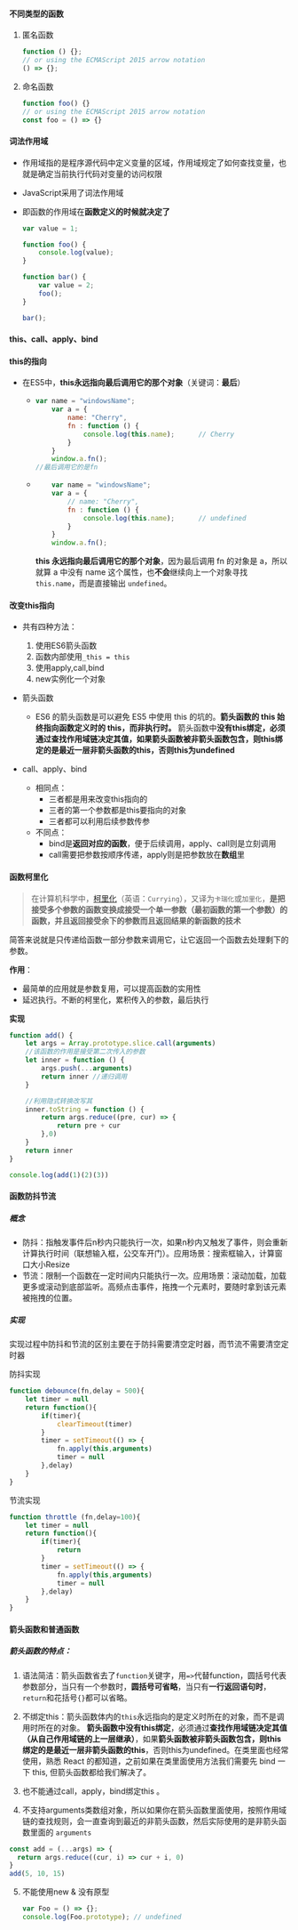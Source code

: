 #### 不同类型的函数

1. 匿名函数

   ```js
   function () {};
   // or using the ECMAScript 2015 arrow notation
   () => {};
   ```

   

2. 命名函数

   ```js
   function foo() {}
   // or using the ECMAScript 2015 arrow notation
   const foo = () => {}
   ```

   

#### 词法作用域

* 作用域指的是程序源代码中定义变量的区域，作用域规定了如何查找变量，也就是确定当前执行代码对变量的访问权限

* JavaScript采用了词法作用域

* 即函数的作用域在**函数定义的时候就决定了**

  ```js
  var value = 1;
  
  function foo() {
      console.log(value);
  }
  
  function bar() {
      var value = 2;
      foo();
  }
  
  bar();
  ```

#### this、call、apply、bind

#### this的指向

* 在ES5中，**this永远指向最后调用它的那个对象**（关键词：**最后**）

  * ```js
    var name = "windowsName";
        var a = {
            name: "Cherry",
            fn : function () {
                console.log(this.name);      // Cherry
            }
        }
        window.a.fn();
    //最后调用它的是fn
    ```

  * ```js
        var name = "windowsName";
        var a = {
            // name: "Cherry",
            fn : function () {
                console.log(this.name);      // undefined
            }
        }
        window.a.fn();
    ```

    **this 永远指向最后调用它的那个对象**，因为最后调用 fn 的对象是 a，所以就算 a 中没有 name 这个属性，也**不会**继续向上一个对象寻找 `this.name`，而是直接输出 `undefined`。



#### 改变this指向

* 共有四种方法：
  1. 使用ES6箭头函数
  2. 函数内部使用`_this = this`
  3. 使用apply,call,bind
  4. new实例化一个对象
* 箭头函数

  * ES6 的箭头函数是可以避免 ES5 中使用 this 的坑的。**箭头函数的 this 始终指向函数定义时的 this，而非执行时。** 箭头函数中**没有this绑定，必须通过查找作用域链决定其值，如果箭头函数被非箭头函数包含，则this绑定的是最近一层非箭头函数的this，否则this为undefined**
* call、apply、bind
  * 相同点：
    * 三者都是用来改变this指向的
    * 三者的第一个参数都是this要指向的对象
    * 三者都可以利用后续参数传参
  * 不同点：
    * bind是**返回对应的函数**，便于后续调用，apply、call则是立刻调用
    * call需要把参数按顺序传递，apply则是把参数放在**数组**里

      

#### 函数柯里化

> 在计算机科学中，[柯里化](https://zh.wikipedia.org/wiki/%E6%9F%AF%E9%87%8C%E5%8C%96)（英语：`Currying`），又译为`卡瑞化`或`加里化`，**是把接受多个参数的函数变换成接受一个单一参数（最初函数的第一个参数）的函数，并且返回接受余下的参数而且返回结果的新函数的技术**

简答来说就是只传递给函数一部分参数来调用它，让它返回一个函数去处理剩下的参数。

**作用**：

* 最简单的应用就是参数复用，可以提高函数的实用性
* 延迟执行。不断的柯里化，累积传入的参数，最后执行

**实现**

```js
function add() {
    let args = Array.prototype.slice.call(arguments)
    //该函数的作用是接受第二次传入的参数
    let inner = function () {
        args.push(...arguments)
        return inner //递归调用
    }

    //利用隐式转换改写其
    inner.toString = function () {
        return args.reduce((pre, cur) => { 
            return pre + cur
        },0)
    }
    return inner 
}

console.log(add(1)(2)(3))
```



#### 函数防抖节流	

#####  概念

* 防抖：指触发事件后n秒内只能执行一次，如果n秒内又触发了事件，则会重新计算执行时间（联想输入框，公交车开门）。应用场景：搜索框输入，计算窗口大小Resize
* 节流：限制一个函数在一定时间内只能执行一次。应用场景：滚动加载，加载更多或滚动到底部监听。高频点击事件，拖拽一个元素时，要随时拿到该元素被拖拽的位置。



##### 实现

实现过程中防抖和节流的区别主要在于防抖需要清空定时器，而节流不需要清空定时器

防抖实现

```js
function debounce(fn,delay = 500){
    let timer = null
    return function(){
        if(timer){
            clearTimeout(timer)
        }
        timer = setTimeout(() => {
            fn.apply(this,arguments)
            timer = null
        },delay)
    }
}
```



节流实现

```js
function throttle (fn,delay=100){
    let timer = null
    return function(){
        if(timer){
            return
        }
        timer = setTimeout(() => {
            fn.apply(this,arguments)
            timer = null
        },delay)
    }
}
```



#### 箭头函数和普通函数

##### 箭头函数的特点：

1. 语法简洁：箭头函数省去了`function`关键字，用`=>`代替function，圆括号代表参数部分，当只有一个参数时，**圆括号可省略**，当只有**一行返回语句时**，`return`和花括号`{}`都可以省略。

2. 不绑定this：箭头函数体内的`this`永远指向的是定义时所在的对象，而不是调用时所在的对象。 **箭头函数中没有this绑定**，必须通过**查找作用域链决定其值（从自己作用域链的上一层继承）**，如果**箭头函数被非箭头函数包含，则this绑定的是最近一层非箭头函数的this**，否则this为undefined。在类里面也经常使用，熟悉 React 的都知道，之前如果在类里面使用方法我们需要先 bind 一下 this, 但箭头函数都给我们解决了。

3. 也不能通过call，apply，bind绑定this 。

4. 不支持arguments类数组对象，所以如果你在箭头函数里面使用，按照作用域链的查找规则，会一直查询到最近的非箭头函数，然后实际使用的是非箭头函数里面的 `arguments`

  ```js
  const add = (...args) => {
  	return args.reduce((cur, i) => cur + i, 0)
  }
  add(5, 10, 15)
  ```

5. 不能使用new &  没有原型

   ```js
   var Foo = () => {};
   console.log(Foo.prototype); // undefined
   ```

   